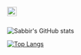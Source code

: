 
<!--
**iamsabbirsobhani/iamsabbirsobhani** is a ✨ _special_ ✨ repository because its `README.md` (this file) appears on your GitHub profile.

Here are some ideas to get you started:

- 🔭 I’m currently working on ...
- 🌱 I’m currently learning ...
- 👯 I’m looking to collaborate on ...
- 🤔 I’m looking for help with ...
- 💬 Ask me about ...
- 📫 How to reach me: ...
- 😄 Pronouns: ...
- ⚡ Fun fact: ...
-->



[<img align="left" alt="sabbir | Email" width="22px" src="https://cdn.jsdelivr.net/npm/simple-icons@v4/icons/gmail.svg" />][mail] 

[mail]: mailto:sabbirsobhani@gmail.com

<br />
<br />

![Sabbir's GitHub stats](https://github-readme-stats.vercel.app/api?username=iamsabbirsobhani&count_private=true&&hide=stars,prs,issues,contribs&show_icons=true&hide_rank=true&hide_title=true)

[![Top Langs](https://github-readme-stats.vercel.app/api/top-langs/?username=iamsabbirsobhani&layout=compact)](https://github.com/anuraghazra/github-readme-stats)
